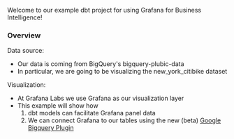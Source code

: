 Welcome to our example dbt project for using Grafana for Business Intelligence!

### Overview

Data source:
- Our data is coming from BigQuery's bigquery-plubic-data
- In particular, we are going to be visualizing the new_york_citibike dataset

Visualization:
- At Grafana Labs we use Grafana as our visualization layer
- This example will show how 
    1. dbt models can facilitate Grafana panel data
    2. We can connect Grafana to our tables using the new (beta) [Google Bigquery Plugin](https://grafana.com/grafana/plugins/grafana-bigquery-datasource/)
    